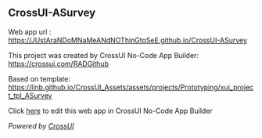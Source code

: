 ## CrossUI-ASurvey
Web app url : https://JUstAraNDoMNaMeANdNOThinGtoSeE.github.io/CrossUI-ASurvey

This project was created by CrossUI No-Code App Builder: https://crossui.com/RADGithub

Based on template: https://linb.github.io/CrossUI_Assets/assets/projects/Prototyping/xui_project_tpl_ASurvey

Click [here](https://crossui.com/RADGithub/#!from=github&owner=JUstAraNDoMNaMeANdNOThinGtoSeE&repo=CrossUI-ASurvey) to edit this web app in CrossUI No-Code App Builder

<i>Powered by [CrossUI](https://crossui.com)</i>
